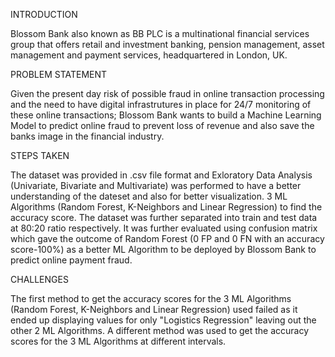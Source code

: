 INTRODUCTION

Blossom Bank also known as BB PLC is a multinational financial services group that offers retail and investment banking, pension management, asset management and payment services, headquartered in London, UK.

PROBLEM STATEMENT

Given the present day risk of possible fraud in online transaction processing and the need to have digital infrastrutures in place for 24/7 monitoring of these online transactions; Blossom Bank wants to build a Machine Learning Model to predict online fraud to prevent loss of revenue and also save the banks image in the financial industry.

STEPS TAKEN

The dataset was provided in .csv file format and Exloratory Data Analysis (Univariate, Bivariate and Multivariate) was performed to have a better understanding of the dateset and also for better visualization. 3 ML Algorithms (Random Forest, K-Neighbors and Linear Regression) to find the accuracy score. The dataset was further separated into train and test data at 80:20 ratio respectively. It was further evaluated using confusion matrix which gave the outcome of Random Forest (0 FP and 0 FN with an accuracy score-100%) as a better ML Algorithm to be deployed by Blossom Bank to predict online payment fraud.

CHALLENGES

The first method to get the accuracy scores for the 3 ML Algorithms (Random Forest, K-Neighbors and Linear Regression) used failed as it ended up displaying values for only "Logistics Regression" leaving out the other 2 ML Algorithms. A different method was used to get the accuracy scores for the 3 ML Algorithms at different intervals.
